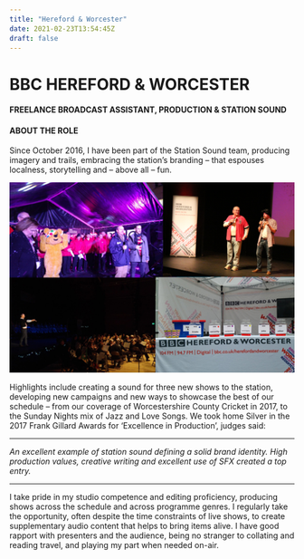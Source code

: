 ```yaml
---
title: "Hereford & Worcester"
date: 2021-02-23T13:54:45Z
draft: false
---
```

<div id="workwrap" class="hereford-worcester">
    <div class="container">
		<div class="row">
			<div class="col-lg-8 col-lg-offset-2">
				<h1>BBC HEREFORD &amp; WORCESTER</h1>
				<h4>FREELANCE BROADCAST ASSISTANT, PRODUCTION &amp; STATION SOUND</h4>
			</div>
		</div><!--/row -->
    </div> <!-- /container -->
</div><!--/workwrap -->

<section id="works"></section>
<div class="container">
	<div class="row centered mt mb">
		<div class="col-lg-8 col-lg-offset-2">
			<h4>ABOUT THE ROLE</h4>
			<p>Since October 2016, I have been part of the Station Sound team, producing imagery and trails, embracing the station’s branding – that espouses localness, storytelling and – above all – fun.</p>
		</div>
		<div class="col-lg-10 col-lg-offset-1 mt-half">
			<img class="img-responsive" src="img/portfolio/hereford-worcester-feature.jpg">
		</div>
		<div class="col-lg-8 col-lg-offset-2 mt-half">
			<p>
				Highlights include creating a sound for three new shows to the station, developing new campaigns and new ways to showcase the best of our schedule – from our coverage of Worcestershire County Cricket in 2017, to the Sunday Nights mix of Jazz and Love Songs. We took home Silver in the 2017 Frank Gillard Awards for ‘Excellence in Production’, judges said:
			</p>
			<hr>
			<p>
				<i>An excellent example of station sound defining a solid brand identity. High production values, creative writing and excellent use of SFX created a top entry.</i>
			</p>
			<hr>
			<p>
				I take pride in my studio competence and editing proficiency, producing shows across the schedule and across programme genres. I regularly take the opportunity, often despite the time constraints of live shows, to create supplementary audio content that helps to bring items alive. I have good rapport with presenters and the audience, being no stranger to collating and reading travel, and playing my part when needed on-air.
			</p>
		</div>
	</div><!--/row -->
</div><!--/container -->